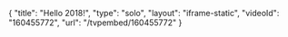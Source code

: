 {
    "title": "Hello 2018!",
    "type": "solo",
    "layout": "iframe-static",
    "videoId": "160455772",
    "url": "\/tvpembed\/160455772"
}